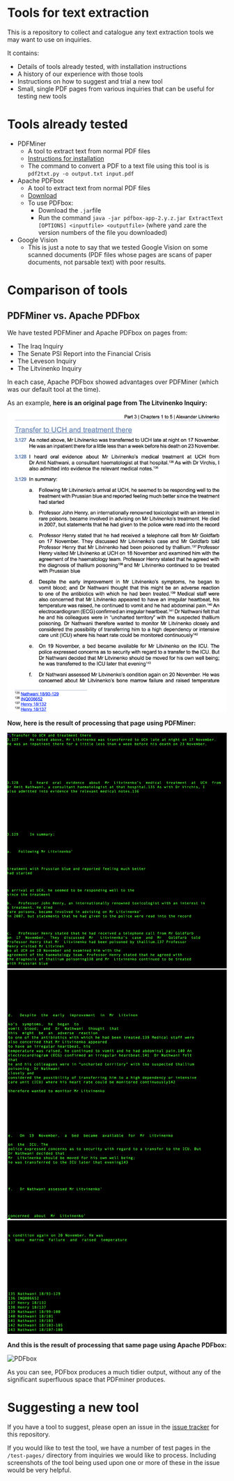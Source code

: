 Tools for text extraction
===

This is a repository to collect and catalogue any text extraction tools we may want to use on inquiries.

It contains:
* Details of tools already tested, with installation instructions
* A history of our experience with those tools
* Instructions on how to suggest and trial a new tool
* Small, single PDF pages from various inquiries that can be useful for testing new tools

# Tools already tested
* PDFMiner
  * A tool to extract text from normal PDF files  
  * [Instructions for installation](http://www.unixuser.org/~euske/python/pdfminer/)
  * The command to convert a PDF to a text file using this tool is is `pdf2txt.py -o output.txt input.pdf`
* Apache PDFbox
  * A tool to extract text from normal PDF files
  * [Download](http://pdfbox.apache.org/download.cgi)
  * To use PDFbox:
    * Download the `.jar`file 
    * Run the command `java -jar pdfbox-app-2.y.z.jar ExtractText [OPTIONS] <inputfile> <outputfile>` (where `y`and `z`are the version numbers of the file you downloaded)
* Google Vision
  * This is just a note to say that we tested Google Vision on some scanned documents (PDF files whose pages are scans of paper documents, not parsable text) with poor results.

# Comparison of tools
## PDFMiner vs. Apache PDFbox
We have tested PDFMiner and Apache PDFbox on pages from:
* The Iraq Inquiry
* The Senate PSI Report into the Financial Crisis
* The Leveson Inquiry
* The Litvinenko Inquiry

In each case, Apache PDFbox showed advantages over PDFMiner (which was our default tool at the time).

As an example, **here is an original page from The Litvinenko Inquiry:**

![Original PDF](/screenshots/litvinenko-original.png)


**Now, here is the result of processing that page using PDFMiner:**


![PDFMiner page 1](/screenshots/litvinenko-pdfminer-1.png)
![PDFMiner page 2](/screenshots/litvinenko-pdfminer-2.png)
![PDFMiner page 3](/screenshots/litvinenko-pdfminer-3.png)


**And this is the result of processing that same page using Apache PDFbox:**


![PDFbox](litvinenko-pdfbox.png)


As you can see, PDFbox produces a much tidier output, without any of the significant superfluous space that PDFminer produces.

# Suggesting a new tool

If you have a tool to suggest, please open an issue in the [issue tracker](https://github.com/official-inquiries/tools/issues) for this repository.

If you would like to test the tool, we have a number of test pages in the `/test-pages/` directory from inquiries we would like to process. Including screenshots of the tool being used upon one or more of these in the issue would be very helpful.
